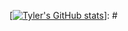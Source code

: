 [[![Tyler's GitHub stats](https://github-readme-stats.vercel.app/api?username=BigBahss&show_icons=true&title_color=82AAFF&icon_color=C792EA&text_color=8F93A2&bg_color=0F111A)](https://github.com/anuraghazra/github-readme-stats)]: #
